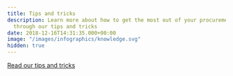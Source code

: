 ```yaml
---
title: Tips and tricks
description: Learn more about how to get the most out of your procurement activities
  through our tips and tricks
date: 2018-12-16T14:31:35.000+00:00
image: "/images/infographics/knowledge.svg"
hidden: true
---
```

<a href="/blogg/innsikt/" class="btn btn-primary green btn-lg">Read our tips and tricks</a>